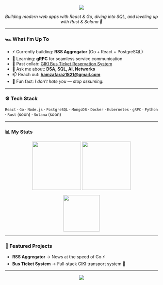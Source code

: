 <!-- Sporty banner -->
<p align="center">
  <img src="https://capsule-render.vercel.app/api?type=waving&color=0:0f0c29,100:302b63&height=180&section=header&text=Hamza%20Faraz&fontSize=40&fontColor=ffffff&animation=fadeIn&fontAlignY=35" />
</p>

<p align="center">
  <i>Building modern web apps with React & Go, diving into SQL, and leveling up with Rust & Solana 🚀</i>
</p>

---

### 🏎️ What I’m Up To
- ⚡ Currently building: **RSS Aggregator** (Go + React + PostgreSQL)  
- 🌱 Learning: **gRPC** for seamless service communication  
- 👯 Past collab: [GIKI Bus Ticket Reservation System](https://github.com/JunaidSalim/GIKI_Bus_Ticket_Reservation_System)  
- 💬 Ask me about: **DSA, SQL, AI, Networks**  
- 📫 Reach out: **hamzafaraz1821@gmail.com**  
- 🎲 Fun fact: *I don’t hate you — stop assuming.*  

---

### ⚙️ Tech Stack
`React` · `Go` · `Node.js` · `PostgreSQL` · `MongoDB` · `Docker` · `Kubernetes` · `gRPC` · `Python` · `Rust` (soon) · `Solana` (soon)

---

### 📊 My Stats
<p align="center">
  <img src="https://github-readme-stats.vercel.app/api?username=hash-walker&show_icons=true&theme=synthwave&hide_border=true" height="160"/>
  <img src="https://github-readme-streak-stats.herokuapp.com?user=hash-walker&theme=synthwave&hide_border=true" height="160"/>
</p>

<p align="center">
  <img src="https://github-readme-stats.vercel.app/api/top-langs/?username=hash-walker&layout=compact&theme=synthwave&hide_border=true" height="120"/>
</p>

---

### 🏁 Featured Projects
- **RSS Aggregator** → News at the speed of Go ⚡  
- **Bus Ticket System** → Full-stack GIKI transport system 🚌  

---

<!-- Sporty footer -->
<p align="center">
  <img src="https://capsule-render.vercel.app/api?type=waving&color=0:302b63,100:0f0c29&height=120&section=footer"/>
</p>
